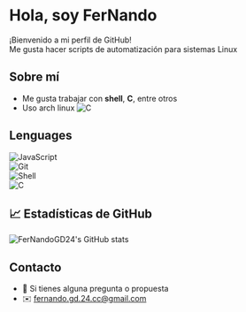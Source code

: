 # Hola, soy FerNando

¡Bienvenido a mi perfil de GitHub!  
Me gusta hacer scripts de automatización para sistemas Linux

## Sobre mí

- Me gusta trabajar con **shell**, **C**, entre otros
- Uso arch linux ![C](https://img.shields.io/badge/-Arch-61DAFB?logo=archlinux#&logoColor=white)

## Lenguages

![JavaScript](https://img.shields.io/badge/-JavaScript-F7DF1E?logo=javascript&logoColor=black)  
![Git](https://img.shields.io/badge/-Git-F05032?logo=git&logoColor=white)  
![Shell](https://img.shields.io/badge/-Shell-4EAA25?logo=linux&logoColor=white)  
![C](https://img.shields.io/badge/-C-00599C?logo=c&logoColor=white)

## 📈 Estadísticas de GitHub

![FerNandoGD24's GitHub stats](https://github-readme-stats.vercel.app/api?username=FerNandoGD24&show_icons=true&theme=radical)

## Contacto

- 💬 Si tienes alguna pregunta o propuesta
- ✉️ fernando.gd.24.cc@gmail.com
